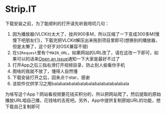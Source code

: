 # Strip.IT
下载安装之前，为了能顺利的打开请先听我唠叨几句：

1. 因为播放器(VLCKit)太大了，拢共900多M，所以压缩了一下变成300多M(慢慢下吧朋友们)，下载完把VLCKit解压出来拖到项目里即可(想换别的播放器，但是太懒了，这个好歹对OSX兼容不错)
2. 在`SIRequest`里有个`MAIN_URL`，如果网站的URL改了，请在这改一下即可，如果可以的话来[Open an issue](https://github.com/titman/Strip.IT/issues/new)通知一下大家是最好不过了
3. 打开App之后三指右滑打开视频目录，防止别人偷看你手机
4. 图啥的我就不放了，懂得人自然懂
5. 下载安装打开之后，回来点个star，感谢
6. 该软件仅供学习之用balabalabalabalabalabalabalabalabala

为啥写这个App？网站看视频要花钱买积分的，所以把网站爬了，然后提取的原始播放URL咱自己播，花钱啥的去死吧。另外，App中提供复制原始URL的功能，想下载自己复制即可

